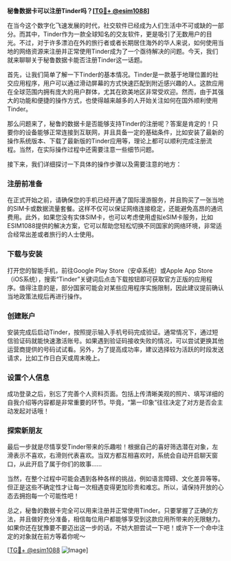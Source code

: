 **秘鲁数据卡可以注册Tinder吗？[[TG💪+ @esim1088](https://t.me/s/esim1088)]**

在当今这个数字化飞速发展的时代，社交软件已经成为人们生活中不可或缺的一部分。而其中，Tinder作为一款全球知名的交友软件，更是吸引了无数用户的目光。不过，对于许多漂泊在外的旅行者或者长期居住海外的华人来说，如何使用当地的网络资源来注册并正常使用Tinder成为了一个亟待解决的问题。今天，我们就来聊聊关于秘鲁数据卡能否注册Tinder这一话题。

首先，让我们简单了解一下Tinder的基本情况。Tinder是一款基于地理位置的社交应用程序，用户可以通过滑动屏幕的方式快速匹配到附近感兴趣的人。这款应用在全球范围内拥有庞大的用户群体，尤其在欧美地区非常受欢迎。然而，由于其强大的功能和便捷的操作方式，也使得越来越多的人开始关注如何在国外顺利使用Tinder。

那么问题来了，秘鲁的数据卡是否能够支持Tinder的注册呢？答案是肯定的！只要你的设备能够正常连接到互联网，并且具备一定的基础条件，比如安装了最新的操作系统版本、下载了最新版的Tinder应用等，理论上都可以顺利完成注册流程。当然，在实际操作过程中还需要注意一些细节问题。

接下来，我们详细探讨一下具体的操作步骤以及需要注意的地方：

### 注册前准备

在正式开始之前，请确保您的手机已经开通了国际漫游服务，并且购买了一张当地的SIM卡或数据流量套餐。这样不仅可以保证网络连接稳定，还能避免高昂的通讯费用。此外，如果您没有实体SIM卡，也可以考虑使用虚拟eSIM卡服务，比如ESIM1088提供的解决方案，它可以帮助您轻松切换不同国家的网络环境，非常适合经常出差或者旅行的人士使用。

### 下载与安装

打开您的智能手机，前往Google Play Store（安卓系统）或Apple App Store（iOS系统），搜索“Tinder”关键词后点击下载按钮即可获取官方正版的应用程序。值得注意的是，部分国家可能会对某些应用程序实施限制，因此建议提前确认当地政策法规后再进行操作。

### 创建账户

安装完成后启动Tinder，按照提示输入手机号码完成验证。通常情况下，通过短信验证码就能快速激活账号。如果遇到验证码接收失败的情况，可以尝试更换其他运营商提供的号码试试看。另外，为了提高成功率，建议选择较为活跃的时段发送请求，比如工作日白天或周末晚上。

### 设置个人信息

成功登录之后，别忘了完善个人资料页面。包括上传清晰美观的照片、填写详细的自我介绍等内容都是非常重要的环节。毕竟，“第一印象”往往决定了对方是否会主动发起对话哦！

### 探索新朋友

最后一步就是尽情享受Tinder带来的乐趣啦！根据自己的喜好筛选潜在对象，左滑表示不喜欢，右滑则代表喜欢。当双方都互相喜欢时，系统会自动开启聊天窗口，从此开启了属于你们的故事……

当然，在整个过程中可能会遇到各种各样的挑战，例如语言障碍、文化差异等等。但正是这些不确定性才让每一次相遇变得更加珍贵和难忘。所以，请保持开放的心态去拥抱每一个可能性吧！

总之，秘鲁的数据卡完全可以用来注册并正常使用Tinder。只要掌握了正确的方法，并且做好充分准备，相信每位用户都能够享受到这款应用所带来的无限魅力。如果你还在犹豫要不要迈出这一步的话，不妨大胆尝试一下吧！或许下一个命中注定的对象就在前方等着你呢～

[[TG💪+ @esim1088](https://t.me/s/esim1088) ![Image](https://i.postimg.cc/4NQfJmqS/Snipaste-2025-05-13-00-14-12.png)]